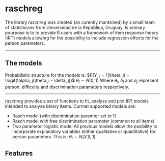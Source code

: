 # raschreg

The library _raschreg_ was created (an curently mantained) by a small team of statisticians from Universidad de la República, Uruguay. Is primary pourpose is to to provide R users with a framework of item response theory (IRT) models allowing for the possibility to include regression effects for the person parameters.
***
## The models
Probabilistic structure for the models is:
$P(Y_j = 1|\theta_i) = \logit(\alpha_j(\theta_i - \delta_j))$
$\theta_i \sim N(0, 1)$
Where $\theta_i$, $\delta_j$ and $\alpha_j$ represent person, difficulty and discrimination parameters respectively.
***
_raschreg_ provides a set of functions to fit, analyse and plot IRT models intended to analyse binary items. Currnet supported models are:
* Rasch model (with discrimination paramter set to 1)
* Rasch model with free discrimination parameter (common to all items)
* Two parameter logistic model
All previous models allow the posibility to incorporate explanatory variables (either qualitative or quantitative) for person parameters. This is:
$\theta_i \sim N(X'\beta, 1)$

## Features
